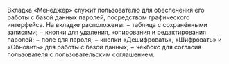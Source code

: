 Вкладка «Менеджер» служит пользователю для обеспечения его работы с базой данных паролей, посредством графического интерфейса. На вкладке расположены:
    − таблица с сохранёнными записями;
    − кнопки для удаления, копирования и редактирования паролей;
    − поле для пароля;
    − кнопки «Дешифровать», «Шифровать» и «Обновить» для работы с базой данных;
    − чекбокс для согласия пользователя с пользовательским соглашением.